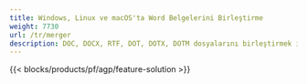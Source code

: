 ```yaml
---
title: Windows, Linux ve macOS'ta Word Belgelerini Birleştirme 
weight: 7730
url: /tr/merger
description: DOC, DOCX, RTF, DOT, DOTX, DOTM dosyalarını birleştirmek için ücretsiz Uygulama ve API'ler
---
```


{{< blocks/products/pf/agp/feature-solution >}} 

